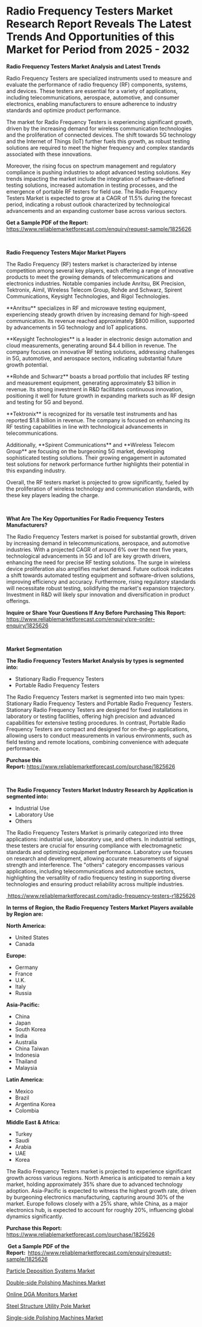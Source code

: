 <p><h1>Radio Frequency Testers Market Research Report Reveals The Latest Trends And Opportunities of this Market for Period from 2025 - 2032</h1></p><p><strong>Radio Frequency Testers Market Analysis and Latest Trends</strong></p>
<p><p>Radio Frequency Testers are specialized instruments used to measure and evaluate the performance of radio frequency (RF) components, systems, and devices. These testers are essential for a variety of applications, including telecommunications, aerospace, automotive, and consumer electronics, enabling manufacturers to ensure adherence to industry standards and optimize product performance.</p><p>The market for Radio Frequency Testers is experiencing significant growth, driven by the increasing demand for wireless communication technologies and the proliferation of connected devices. The shift towards 5G technology and the Internet of Things (IoT) further fuels this growth, as robust testing solutions are required to meet the higher frequency and complex standards associated with these innovations. </p><p>Moreover, the rising focus on spectrum management and regulatory compliance is pushing industries to adopt advanced testing solutions. Key trends impacting the market include the integration of software-defined testing solutions, increased automation in testing processes, and the emergence of portable RF testers for field use. The Radio Frequency Testers Market is expected to grow at a CAGR of 11.5% during the forecast period, indicating a robust outlook characterized by technological advancements and an expanding customer base across various sectors.</p></p>
<p><strong>Get a Sample PDF of the Report:&nbsp;</strong> <a href="https://www.reliablemarketforecast.com/enquiry/request-sample/1825626?utm_campaign=2299&utm_medium=2&utm_source=Github&utm_content=ia&utm_term=12042025&utm_id=radio-frequency-testers">https://www.reliablemarketforecast.com/enquiry/request-sample/1825626</a></p>
<p>&nbsp;</p>
<p><strong>Radio Frequency Testers Major Market Players</strong></p>
<p><p>The Radio Frequency (RF) testers market is characterized by intense competition among several key players, each offering a range of innovative products to meet the growing demands of telecommunications and electronics industries. Notable companies include Anritsu, BK Precision, Tektronix, Aimil, Wireless Telecom Group, Rohde and Schwarz, Spirent Communications, Keysight Technologies, and Rigol Technologies.</p><p>**Anritsu** specializes in RF and microwave testing equipment, experiencing steady growth driven by increasing demand for high-speed communication. Its revenue reached approximately $800 million, supported by advancements in 5G technology and IoT applications.</p><p>**Keysight Technologies** is a leader in electronic design automation and cloud measurements, generating around $4.4 billion in revenue. The company focuses on innovative RF testing solutions, addressing challenges in 5G, automotive, and aerospace sectors, indicating substantial future growth potential.</p><p>**Rohde and Schwarz** boasts a broad portfolio that includes RF testing and measurement equipment, generating approximately $3 billion in revenue. Its strong investment in R&D facilitates continuous innovation, positioning it well for future growth in expanding markets such as RF design and testing for 5G and beyond.</p><p>**Tektronix** is recognized for its versatile test instruments and has reported $1.8 billion in revenue. The company is focused on enhancing its RF testing capabilities in line with technological advancements in telecommunications.</p><p>Additionally, **Spirent Communications** and **Wireless Telecom Group** are focusing on the burgeoning 5G market, developing sophisticated testing solutions. Their growing engagement in automated test solutions for network performance further highlights their potential in this expanding industry.</p><p>Overall, the RF testers market is projected to grow significantly, fueled by the proliferation of wireless technology and communication standards, with these key players leading the charge.</p></p>
<p>&nbsp;</p>
<p><strong>What Are The Key Opportunities For Radio Frequency Testers Manufacturers?</strong></p>
<p><p>The Radio Frequency Testers market is poised for substantial growth, driven by increasing demand in telecommunications, aerospace, and automotive industries. With a projected CAGR of around 6% over the next five years, technological advancements in 5G and IoT are key growth drivers, enhancing the need for precise RF testing solutions. The surge in wireless device proliferation also amplifies market demand. Future outlook indicates a shift towards automated testing equipment and software-driven solutions, improving efficiency and accuracy. Furthermore, rising regulatory standards will necessitate robust testing, solidifying the market's expansion trajectory. Investment in R&D will likely spur innovation and diversification in product offerings.</p></p>
<p><strong>Inquire or Share Your Questions If Any Before Purchasing This Report:</strong> <a href="https://www.reliablemarketforecast.com/enquiry/pre-order-enquiry/1825626?utm_campaign=2299&utm_medium=2&utm_source=Github&utm_content=ia&utm_term=12042025&utm_id=radio-frequency-testers">https://www.reliablemarketforecast.com/enquiry/pre-order-enquiry/1825626</a></p>
<p>&nbsp;</p>
<p><strong>Market Segmentation</strong></p>
<p><strong>The Radio Frequency Testers Market Analysis by types is segmented into:</strong></p>
<p><ul><li>Stationary Radio Frequency Testers</li><li>Portable Radio Frequency Testers</li></ul></p>
<p><p>The Radio Frequency Testers market is segmented into two main types: Stationary Radio Frequency Testers and Portable Radio Frequency Testers. Stationary Radio Frequency Testers are designed for fixed installations in laboratory or testing facilities, offering high precision and advanced capabilities for extensive testing procedures. In contrast, Portable Radio Frequency Testers are compact and designed for on-the-go applications, allowing users to conduct measurements in various environments, such as field testing and remote locations, combining convenience with adequate performance.</p></p>
<p><strong>Purchase this Report:&nbsp;</strong><a href="https://www.reliablemarketforecast.com/purchase/1825626?utm_campaign=2299&utm_medium=2&utm_source=Github&utm_content=ia&utm_term=12042025&utm_id=radio-frequency-testers">https://www.reliablemarketforecast.com/purchase/1825626</a></p>
<p>&nbsp;</p>
<p><strong>The Radio Frequency Testers Market Industry Research by Application is segmented into:</strong></p>
<p><ul><li>Industrial Use</li><li>Laboratory Use</li><li>Others</li></ul></p>
<p><p>The Radio Frequency Testers Market is primarily categorized into three applications: industrial use, laboratory use, and others. In industrial settings, these testers are crucial for ensuring compliance with electromagnetic standards and optimizing equipment performance. Laboratory use focuses on research and development, allowing accurate measurements of signal strength and interference. The "others" category encompasses various applications, including telecommunications and automotive sectors, highlighting the versatility of radio frequency testing in supporting diverse technologies and ensuring product reliability across multiple industries.</p></p>
<p><a href="https://www.reliablemarketforecast.com/radio-frequency-testers-r1825626?utm_campaign=2299&utm_medium=2&utm_source=Github&utm_content=ia&utm_term=12042025&utm_id=radio-frequency-testers">&nbsp;https://www.reliablemarketforecast.com/radio-frequency-testers-r1825626</a></p>
<p><strong>In terms of Region, the Radio Frequency Testers Market Players available by Region are:</strong></p>
<p>
    <p> <strong> North America: </strong>
        <ul>
            <li>United States</li>
            <li>Canada</li>
        </ul>
        </p> 
    <p> <strong> Europe: </strong>
        <ul>
            <li>Germany</li>
            <li>France</li>
            <li>U.K.</li>
            <li>Italy</li>
            <li>Russia</li>
        </ul>
        </p> 
    <p> <strong> Asia-Pacific: </strong>
        <ul>
            <li>China</li>
            <li>Japan</li>
            <li>South Korea</li>
            <li>India</li>
            <li>Australia</li>
            <li>China Taiwan</li>
            <li>Indonesia</li>
            <li>Thailand</li>
            <li>Malaysia</li>
        </ul>
        </p> 
    <p> <strong> Latin America: </strong>
        <ul>
            <li>Mexico</li>
            <li>Brazil</li>
            <li>Argentina Korea</li>
            <li>Colombia</li>
        </ul>
        </p> 
    <p> <strong> Middle East & Africa: </strong>
        <ul>
            <li>Turkey</li>
            <li>Saudi</li>
            <li>Arabia</li>
            <li>UAE</li>
            <li>Korea</li>
        </ul>
    </p>
    </p>
<p><p>The Radio Frequency Testers market is projected to experience significant growth across various regions. North America is anticipated to remain a key market, holding approximately 35% share due to advanced technology adoption. Asia-Pacific is expected to witness the highest growth rate, driven by burgeoning electronics manufacturing, capturing around 30% of the market. Europe follows closely with a 25% share, while China, as a major electronics hub, is expected to account for roughly 20%, influencing global dynamics significantly.</p></p>
<p><strong>Purchase this Report: </strong><a href="https://www.reliablemarketforecast.com/purchase/1825626?utm_campaign=2299&utm_medium=2&utm_source=Github&utm_content=ia&utm_term=12042025&utm_id=radio-frequency-testers">https://www.reliablemarketforecast.com/purchase/1825626</a></p>
<p>&nbsp;<strong>Get a Sample PDF of the Report:&nbsp;&nbsp;</strong><a href="https://www.reliablemarketforecast.com/enquiry/request-sample/1825626?utm_campaign=2299&utm_medium=2&utm_source=Github&utm_content=ia&utm_term=12042025&utm_id=radio-frequency-testers">https://www.reliablemarketforecast.com/enquiry/request-sample/1825626</a></p>
<p><strong></strong></p>
<p><p><a href="https://github.com/tambraunrue691969/Market-Research-Report-List-1/blob/main/particle-deposition-systems-market.md?utm_campaign=2299&utm_medium=2&utm_source=Github&utm_content=ia&utm_term=12042025&utm_id=radio-frequency-testers">Particle Deposition Systems Market</a></p><p><a href="https://github.com/tona7vba/Market-Research-Report-List-1/blob/main/double-side-polishing-machines-market.md?utm_campaign=2299&utm_medium=2&utm_source=Github&utm_content=ia&utm_term=12042025&utm_id=radio-frequency-testers">Double-side Polishing Machines Market</a></p><p><a href="https://github.com/mharielmesa/Market-Research-Report-List-5/blob/main/online-dga-monitors-market.md?utm_campaign=2299&utm_medium=2&utm_source=Github&utm_content=ia&utm_term=12042025&utm_id=radio-frequency-testers">Online DGA Monitors Market</a></p><p><a href="https://github.com/krookplier6h/Market-Research-Report-List-1/blob/main/steel-structure-utility-pole-market.md?utm_campaign=2299&utm_medium=2&utm_source=Github&utm_content=ia&utm_term=12042025&utm_id=radio-frequency-testers">Steel Structure Utility Pole Market</a></p><p><a href="https://github.com/dringals/Market-Research-Report-List-7/blob/main/single-side-polishing-machines-market.md?utm_campaign=2299&utm_medium=2&utm_source=Github&utm_content=ia&utm_term=12042025&utm_id=radio-frequency-testers">Single-side Polishing Machines Market</a></p></p>